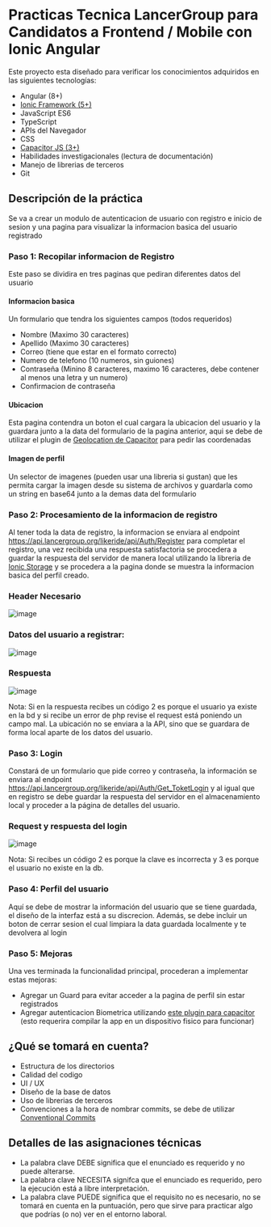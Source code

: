 # Practicas Tecnica LancerGroup para Candidatos a Frontend / Mobile con Ionic Angular
Este proyecto esta diseñado para verificar los conocimientos adquiridos en las siguientes tecnologías:

- Angular (8+)
- [Ionic Framework (5+)](https://ionicframework.com/)
- JavaScript ES6
- TypeScript
- APIs del Navegador
- CSS
- [Capacitor JS (3+)](https://capacitorjs.com/)
- Habilidades investigacionales (lectura de documentación)
- Manejo de librerias de terceros
- Git

## Descripción de la práctica 

Se va a crear un modulo de autenticacion de usuario con registro e inicio de sesion y una pagina para visualizar la informacion basica del usuario registrado

### Paso 1: Recopilar informacion de Registro

Este paso se dividira en tres paginas que pediran diferentes datos del usuario

#### Informacion basica
Un formulario que tendra los siguientes campos (todos requeridos)

 - Nombre (Maximo 30 caracteres)
 - Apellido (Maximo 30 caracteres)
 - Correo (tiene que estar en el formato correcto)
 - Numero de telefono (10 numeros, sin guiones)
 - Contraseña (Minino 8 caracteres, maximo 16 caracteres, debe contener al menos una letra y un numero)
 - Confirmacion de contraseña

#### Ubicacion
Esta pagina contendra un boton el cual cargara la ubicacion del usuario y la guardara junto a la data del formulario de la pagina anterior, aqui se debe de utilizar el plugin de [Geolocation de Capacitor](https://capacitorjs.com/docs/apis/geolocation) para pedir las coordenadas

#### Imagen de perfil
Un selector de imagenes (pueden usar una libreria si gustan) que les permita cargar la imagen desde su sistema de archivos y guardarla como un string en base64
junto a la demas data del formulario

### Paso 2: Procesamiento de la informacion de registro
Al tener toda la data de registro, la informacion se enviara al endpoint https://api.lancergroup.org/likeride/api/Auth/Register para completar el registro, una vez recibida una respuesta satisfactoria se procedera a guardar la respuesta del servidor de manera local utilizando la libreria de [Ionic Storage](https://github.com/ionic-team/ionic-storage) y se procedera a la pagina donde se muestra la informacion basica del perfil creado.
### Header Necesario
![image](https://user-images.githubusercontent.com/36666070/223718151-6dd47a5f-63e6-4964-b457-51986665078f.png)

### Datos del usuario a registrar:
![image](https://user-images.githubusercontent.com/36666070/223437611-ba14fc07-5876-4f51-8ad9-1f9caa9e0b1f.png)

### Respuesta
![image](https://user-images.githubusercontent.com/36666070/223438595-460c40ca-aa9a-4496-9063-5e073e1675c8.png)


Nota: Si en la respuesta recibes un código 2 es porque el usuario ya existe en la bd y si recibe un error de php revise el request está poniendo un campo mal. La ubicación no se enviara a la API, sino que se guardara de forma local aparte de los datos del usuario.

### Paso 3: Login
Constará de un formulario que pide correo y contraseña, la información se enviara al endpoint https://api.lancergroup.org/likeride/api/Auth/Get_ToketLogin y al igual que en registro se debe guardar la respuesta del servidor en el almacenamiento local y proceder a la página de detalles del usuario.

### Request y respuesta del login
![image](https://user-images.githubusercontent.com/36666070/223439889-d04a9681-4381-4721-94c7-13ce5377e3c6.png)

Nota: Si recibes un código 2 es porque la clave es incorrecta y 3 es porque el usuario no existe en la db.

### Paso 4: Perfil del usuario
Aquí se debe de mostrar la información del usuario que se tiene guardada, el diseño de la interfaz está a su discrecion.
Además, se debe incluir un boton de cerrar sesion el cual limpiara la data guardada localmente y te devolvera al login

### Paso 5: Mejoras
Una ves terminada la funcionalidad principal, procederan a implementar estas mejoras:

  - Agregar un Guard para evitar acceder a la pagina de perfil sin estar registrados
  - Agregar autenticacion Biometrica utilizando [este plugin para capacitor](https://www.npmjs.com/package/capacitor-native-biometric) (esto requerira compilar la app en un dispositivo fisico para funcionar)


## ¿Qué se tomará en cuenta?

 - Estructura de los directorios
 - Calidad del codigo
 - UI / UX
 - Diseño de la base de datos
 - Uso de librerias de terceros
 - Convenciones a la hora de nombrar commits, se debe de utilizar [Conventional Commits](https://www.conventionalcommits.org/es/v1.0.0/)

## Detalles de las asignaciones técnicas

 - La palabra clave DEBE significa que el enunciado es requerido y no puede alterarse.
 - La palabra clave NECESITA signifca que el enunciado es requerido, pero la ejecución está a libre interpretación.
 - La palabra clave PUEDE significa que el requisito no es necesario, no se tomará en cuenta en la puntuación, pero que sirve para practicar algo que podrías (o no) ver en el entorno laboral. 
